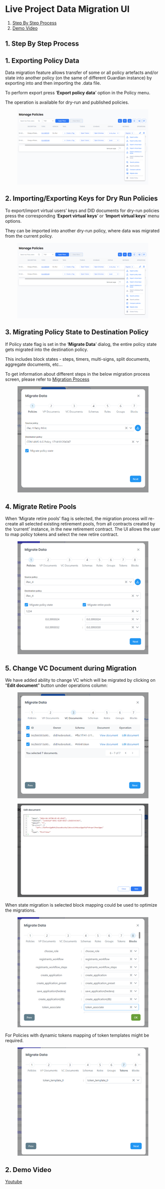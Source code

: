 # Live Project Data Migration UI

1. [Step By Step Process](live-project-data-migration-ui.md#id-1.-step-by-step-process)
2. [Demo Video](live-project-data-migration-ui.md#id-2.-demo-video)

## 1. Step By Step Process

## 1. Exporting Policy Data

Data migration feature allows transfer of some or all policy artefacts and/or state into another policy (on the same of different Guardian instance) by exporting into and then importing the .data file.

To perform export press ‘**Export policy data**’ option in the Policy menu.&#x20;

The operation is available for dry-run and published policies.

<figure><img src="../../../.gitbook/assets/image (593).png" alt=""><figcaption></figcaption></figure>

## 2. Importing/Exporting Keys for Dry Run Policies

To export/import virtual users’ keys and DID documents for dry-run policies press the corresponding ‘**Export virtual keys**’ or ‘**Import virtual keys**’ menu options.&#x20;

They can be imported into another dry-run policy, where data was migrated from the current policy.

<figure><img src="../../../.gitbook/assets/image (594).png" alt=""><figcaption></figcaption></figure>

## 3. Migrating Policy State to Destination Policy

If Policy state flag is set in the ‘**Migrate Data**’ dialog, the entire policy state gets migrated into the destination policy.&#x20;

This includes block states - steps, timers, multi-signs, split documents, aggregate documents, etc...

To get information about different steps in the below migration process screen, please refer to [Migration Process](../discontinuing-policy-workflow/apis-related-to-discontinuing-policy-workflow/migratepolicy-data.md)

<figure><img src="../../../.gitbook/assets/image (595).png" alt=""><figcaption></figcaption></figure>

## 4. Migrate Retire Pools

When ‘Migrate retire pools’ flag is selected, the migration process will re-create all selected existing retirement pools, from all contracts created by the ‘current’ instance, in the new retirement contract. The UI allows the user to map policy tokens and select the new retire contract.

<figure><img src="../../../.gitbook/assets/image (603).png" alt=""><figcaption></figcaption></figure>

## 5. Change VC Document during Migration

We have added ability to change VC which will be migrated by clicking on "**Edit document**" button under operations column:

<figure><img src="../../../.gitbook/assets/image (596).png" alt=""><figcaption></figcaption></figure>

<figure><img src="../../../.gitbook/assets/image (597).png" alt=""><figcaption></figcaption></figure>

When state migration is selected block mapping could be used to optimize the migrations.

<figure><img src="../../../.gitbook/assets/image (604).png" alt=""><figcaption></figcaption></figure>

For Policies with dynamic tokens mapping of token templates might be required.

<figure><img src="../../../.gitbook/assets/image (605).png" alt=""><figcaption></figcaption></figure>

## 2. Demo Video

[Youtube](https://youtu.be/stSudc82pZU?si=Nsv6RyM6I_NpRvwE\&t=110)

